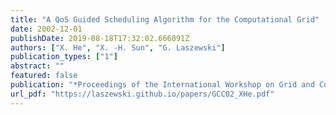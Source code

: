 ```yaml
---
title: "A QoS Guided Scheduling Algorithm for the Computational Grid"
date: 2002-12-01
publishDate: 2019-08-18T17:32:02.666091Z
authors: ["X. He", "X. -H. Sun", "G. Laszewski"]
publication_types: ["1"]
abstract: ""
featured: false
publication: "*Proceedings of the International Workshop on Grid and Cooperative Computing (GCC02)*"
url_pdf: "https://laszewski.github.io/papers/GCC02_XHe.pdf"
---
```



